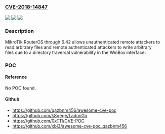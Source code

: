 ### [CVE-2018-14847](https://cve.mitre.org/cgi-bin/cvename.cgi?name=CVE-2018-14847)
![](https://img.shields.io/static/v1?label=Product&message=n%2Fa&color=blue)
![](https://img.shields.io/static/v1?label=Version&message=n%2Fa&color=blue)
![](https://img.shields.io/static/v1?label=Vulnerability&message=n%2Fa&color=brighgreen)

### Description

MikroTik RouterOS through 6.42 allows unauthenticated remote attackers to read arbitrary files and remote authenticated attackers to write arbitrary files due to a directory traversal vulnerability in the WinBox interface.

### POC

#### Reference
No POC found.

#### Github
- https://github.com/qazbnm456/awesome-cve-poc
- https://github.com/k8gege/LadonGo
- https://github.com/0xT11/CVE-POC
- https://github.com/xbl3/awesome-cve-poc_qazbnm456

